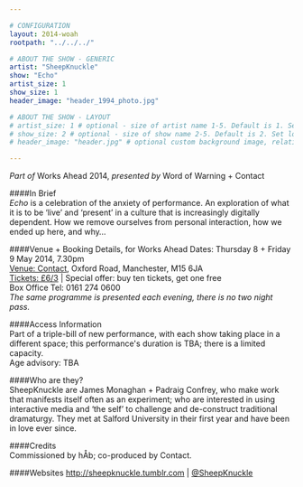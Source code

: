 ```yaml
---

# CONFIGURATION
layout: 2014-woah
rootpath: "../../../"

# ABOUT THE SHOW - GENERIC
artist: "SheepKnuckle"
show: "Echo"
artist_size: 1
show_size: 1
header_image: "header_1994_photo.jpg"

# ABOUT THE SHOW - LAYOUT
# artist_size: 1 # optional - size of artist name 1-5. Default is 1. Set longer names to lower values
# show_size: 2 # optional - size of show name 2-5. Default is 2. Set longer names to lower values
# header_image: "header.jpg" # optional custom background image, relative to current page

---
```

*Part of* Works Ahead 2014, *presented by* Word of Warning + Contact      
         
####In Brief                      
*Echo* is a celebration of the anxiety of performance. An exploration of what it is to be ‘live’ and ‘present’ in a culture that is increasingly digitally dependent. How we remove ourselves from personal interaction, how we ended up here, and why…    

####Venue + Booking Details, for Works Ahead
Dates: Thursday 8 + Friday 9 May 2014, 7.30pm    
[Venue: Contact](http://contactmcr.com/visit/getting-here/), Oxford Road, Manchester, M15 6JA    
[Tickets: £6/3](http://contactmcr.com/whats-on/13071-works-ahead-2014/booking) | Special offer: buy ten tickets, get one free       
Box Office Tel: 0161 274 0600        
*The same programme is presented each evening, there is no two night pass.*        
       
####Access Information      
Part of a triple-bill of new performance, with each show taking place in a different space; this performance's duration is TBA; there is a limited capacity.     
Age advisory: TBA
          
####Who are they?    
SheepKnuckle are James Monaghan + Padraig Confrey, who make work that manifests itself often as an experiment; who are interested in using interactive media and ‘the self’ to challenge and de-construct traditional dramaturgy. They met at Salford University in their first year and have been in love ever since.     
        
####Credits         
Commissioned by hÅb; co-produced by Contact.

####Websites
<http://sheepknuckle.tumblr.com> | [@SheepKnuckle](http://twitter.com/SheepKnuckle)
